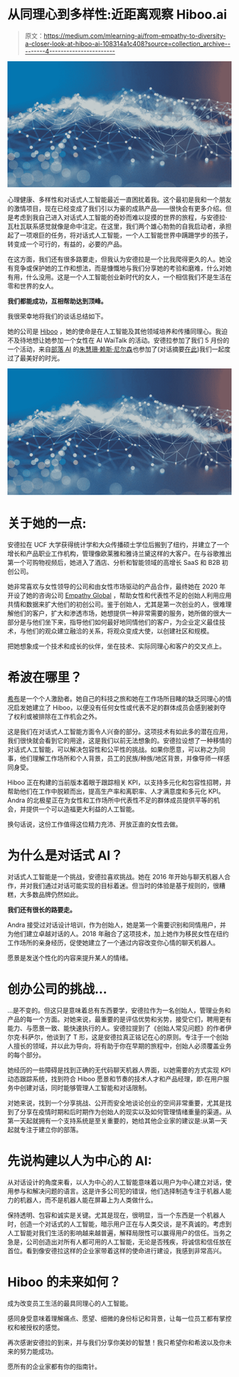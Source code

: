 # 从同理心到多样性:近距离观察 Hiboo.ai

> 原文：<https://medium.com/mlearning-ai/from-empathy-to-diversity-a-closer-look-at-hiboo-ai-108314a1c408?source=collection_archive---------4----------------------->

![](img/28e76d187f0b06f935261cc97826b4c3.png)

心理健康、多样性和对话式人工智能最近一直困扰着我。这个最初是我和一个朋友的激情项目，现在已经变成了我们引以为豪的成熟产品——很快会有更多介绍。但是考虑到我自己进入对话式人工智能的奇妙而难以捉摸的世界的旅程，与安德拉·瓦杜瓦联系感觉就像是命中注定。在这里，我们两个雄心勃勃的自我启动者，承担起了一项艰巨的任务，将对话式人工智能，一个人工智能世界中蹒跚学步的孩子，转变成一个可行的，有益的，必要的产品。

在这方面，我们还有很多路要走，但我认为安德拉是一个比我爬得更久的人。她没有竞争或保护她的工作和想法，而是慷慨地与我们分享她的考验和磨难，什么对她有用，什么没用。这是一个人工智能创业新时代的女人，一个相信我们不是生活在零和世界的女人。

**我们都能成功，互相帮助达到顶峰。**

我很荣幸地将我们的谈话总结如下。

她的公司是 [Hiboo](https://hiboo.ai/) ，她的使命是在人工智能及其他领域培养和传播同理心。我迫不及待地想让她参加一个女性在 AI WaiTalk 的活动。安德拉参加了我们 5 月份的一个活动，来自[部落 AI](https://www.tribe.ai/) 的[朱慧珊·赖斯·尼尔森](http://mailto:jaclyn@tribe.ai/)也参加了(对话摘要[在此](/mlearning-ai/hacking-ai-7-insights-from-tribe-ai-co-founder-jaclyn-rice-fc9bbd1f70fe#a0b6-a92e100de552))我们一起度过了最美好的时光。

![](img/28e76d187f0b06f935261cc97826b4c3.png)

# 关于她的一点:

安德拉在 UCF 大学获得统计学和大众传播硕士学位后搬到了纽约，并建立了一个增长和产品职业工作机构，管理像欧莱雅和雅诗兰黛这样的大客户。在与谷歌推出第一个可购物视频后，她进入了酒店、分析和智能领域的高增长 SaaS 和 B2B 初创公司。

她非常喜欢与女性领导的公司和由女性市场驱动的产品合作，最终她在 2020 年开设了她的咨询公司 [Empathy Global](https://www.empathyglobal.work/) ，帮助女性和代表性不足的创始人利用应用共情和数据来扩大他们的初创公司。鉴于创始人，尤其是第一次创业的人，很难理解他们的客户，扩大和渗透市场，她想提供一种非常需要的服务，她所做的很大一部分是与他们坐下来，指导他们如何最好地同情他们的客户，为企业定义最佳技术，与他们的观众建立融洽的关系，将观众变成大使，以创建社区和规模。

把她想象成一个技术和成长的伙伴，坐在技术、实际同理心和客户的交叉点上。

# 希波在哪里？

[希布](https://hiboo.ai/)是一个个人激励者。她自己的科技之旅和她在工作场所目睹的缺乏同理心的情况启发她建立了 Hiboo，以便没有任何女性或代表不足的群体成员会感到被剥夺了权利或被排除在工作机会之外。

这是我们在对话式人工智能方面令人兴奋的部分。这项技术有如此多的潜在应用，我们很快就会看到它的用途，这是我们以前无法想象的。安德拉设想了一种移情的对话式人工智能，可以解决包容性和公平性的挑战。如果你愿意，可以称之为同事，他们理解工作场所和个人背景，员工的民族/种族/地区背景，并像导师一样感同身受。

Hiboo 正在构建的当前版本着眼于跟踪相关 KPI，以支持多元化和包容性招聘，并帮助他们在工作中脱颖而出，提高生产率和离职率、人才满意度和多元化 KPI。Andra 的北极星正在为女性和工作场所中代表性不足的群体成员提供平等的机会，并提供一个可以造福更大利益的人工智能。

换句话说，这份工作值得这位精力充沛、开放正直的女性去做。

# 为什么是对话式 AI？

对话式人工智能是一个挑战，安德拉喜欢挑战。她在 2016 年开始与聊天机器人合作，并对我们通过对话可能实现的目标着迷。但当时的体验是基于规则的，很糟糕，大多数品牌仍然如此。

**我们还有很长的路要走。**

Andra 接受过对话设计培训，作为创始人，她是第一个需要识别和同情用户，并为他们建立卓越对话的人。2018 年融合了这项技术，加上她作为移民女性在纽约工作场所的亲身经历，促使她建立了一个通过内容改变你心情的聊天机器人。

愿景是发送个性化的内容来提升某人的情绪。

# 创办公司的挑战…

…是不变的。但这只是意味着总有东西要学，安德拉作为一名创始人，管理业务和产品的每一个方面。对她来说，最重要的是评估优势和劣势，接受它们，聘用更有能力、与愿景一致、能快速执行的人。安德拉提到了《创始人常见问题》的作者伊尔克·科萨尔，他谈到了 T 形，这是安德拉真正铭记在心的原则。专注于一个创始人擅长的领域，并以此为导向，将有助于你在早期的旅程中，创始人必须覆盖业务的每个部分。

她经历的一些障碍是找到正确的无代码聊天机器人界面，以她需要的方式实现 KPI 动态跟踪系统，找到符合 Hiboo 愿景和节奏的技术人才和产品经理，即:在用户服务中创建对话，同时能够管理人工智能和对话限制。

对她来说，找到一个分享挑战、公开而安全地谈论创业的空间非常重要，尤其是找到了分享在疫情时期和后时期作为创始人的现实以及如何管理情绪重量的渠道。从第一天起就拥有一个支持系统是至关重要的，她给其他企业家的建议是:从第一天起就专注于建立你的部落。

# 先说构建以人为中心的 AI:

从对话设计的角度来看，以人为中心的人工智能意味着以用户为中心建立对话，使用参与和解决问题的语言。这是许多公司犯的错误，他们选择制造专注于机器人能力的机器人，而不是机器人能在屏幕上为人类做什么。

保持透明、包容和诚实是关键。尤其是现在，很明显，当一个东西是一个机器人时，创造一个对话式的人工智能，暗示用户正在与人类交谈，是不真诚的。考虑到人工智能对我们生活的影响越来越普遍，解释局限性可以赢得用户的信任。当务之急是，公司创造出对所有人都可用的人工智能，无论是否残疾，将诚信和信任放在首位。看到像安德拉这样的企业家带着这样的使命进行建设，我感到非常高兴。

# Hiboo 的未来如何？

成为改变员工生活的最具同理心的人工智能。

感同身受意味着理解痛点、愿望、细微的身份标记和背景，让每一位员工都有掌控权和被授权的感觉。

再次感谢安德拉的到来，并与我们分享你美妙的智慧！我只希望你和希波以及你未来的努力能成功。

愿所有的企业家都有你的指南针。